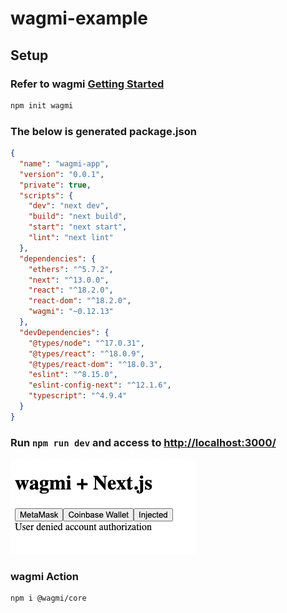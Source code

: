 # wagmi-example

## Setup
### Refer to wagmi [Getting Started](https://wagmi.sh/react/getting-started)
```bash
npm init wagmi
```

### The below is generated package.json
```json
{
  "name": "wagmi-app",
  "version": "0.0.1",
  "private": true,
  "scripts": {
    "dev": "next dev",
    "build": "next build",
    "start": "next start",
    "lint": "next lint"
  },
  "dependencies": {
    "ethers": "^5.7.2",
    "next": "^13.0.0",
    "react": "^18.2.0",
    "react-dom": "^18.2.0",
    "wagmi": "~0.12.13"
  },
  "devDependencies": {
    "@types/node": "^17.0.31",
    "@types/react": "^18.0.9",
    "@types/react-dom": "^18.0.3",
    "eslint": "^8.15.0",
    "eslint-config-next": "^12.1.6",
    "typescript": "^4.9.4"
  }
}
```

### Run `npm run dev` and access to [http://localhost:3000/](http://localhost:3000/)

<img src="https://github.com/hiromaily/wagmi-example/blob/main/images/wagmi-nextjs.png?raw=true" alt="first page" title="first page">

### wagmi Action 
```bash
npm i @wagmi/core
```
